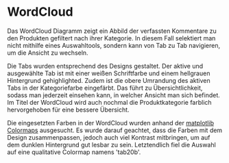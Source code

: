 # WordCloud

Das WordCloud Diagramm zeigt ein Abbild der verfassten Kommentare zu den Produkten gefiltert nach ihrer Kategorie. In diesem Fall selektiert man nicht mithilfe eines Auswahltools, sondern kann von Tab zu Tab navigieren, um die Ansicht zu wechseln. 

Die Tabs wurden entsprechend des Designs gestaltet. Der aktive und ausgewählte Tab ist mit einer weißen Schriftfarbe und einem hellgrauen Hintergrund gehighlighted. Zudem ist die obere Umrandung des aktiven Tabs in der Kategoriefarbe eingefärbt. Das führt zu Übersichtlichkeit, sodass man jederzeit einsehen kann, in welcher Ansicht man sich befindet. Im Titel der WordCloud wird auch nochmal die Produktkategorie farblich hervorgehoben für eine bessere Übersicht.

Die eingesetzten Farben in der WordCloud wurden anhand der [matplotlib Colormaps](https://matplotlib.org/2.0.2/examples/color/colormaps_reference.html) ausgesucht. Es wurde darauf geachtet, dass die Farben mit dem Design zusammenpassen, jedoch auch viel Kontrast mitbringen, um auf dem dunklen Hintergrund gut lesbar zu sein. Letztendlich fiel die Auswahl auf eine qualitative Colormap namens 'tab20b'.